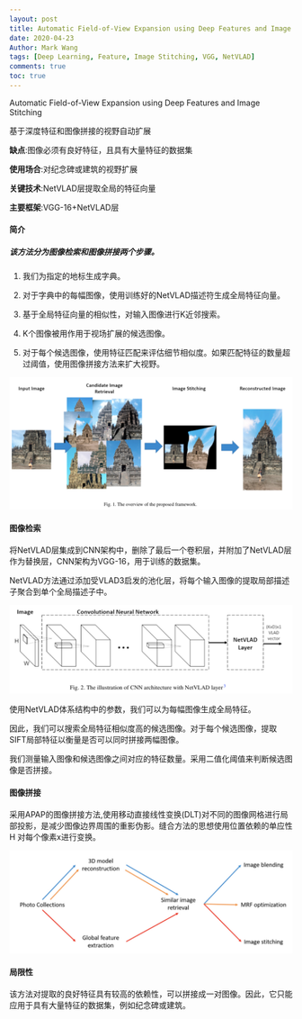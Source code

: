 ```yaml
---
layout: post
title: Automatic Field-of-View Expansion using Deep Features and Image Stitching
date: 2020-04-23
Author: Mark Wang
tags: [Deep Learning, Feature, Image Stitching, VGG, NetVLAD]
comments: true
toc: true
---
```


Automatic Field-of-View Expansion using Deep Features and Image Stitching

基于深度特征和图像拼接的视野自动扩展

__缺点__:图像必须有良好特征，且具有大量特征的数据集

__使用场合__:对纪念碑或建筑的视野扩展

__关键技术__:NetVLAD层提取全局的特征向量

__主要框架__:VGG-16+NetVLAD层

#### 简介

##### 该方法分为图像检索和图像拼接两个步骤。

1. 我们为指定的地标生成字典。

2. 对于字典中的每幅图像，使用训练好的NetVLAD描述符生成全局特征向量。

3. 基于全局特征向量的相似性，对输入图像进行K近邻搜索。

4. K个图像被用作用于视场扩展的候选图像。

5. 对于每个候选图像，使用特征匹配来评估细节相似度。如果匹配特征的数量超过阈值，使用图像拼接方法来扩大视野。

![image-20200424024524077](https://raw.githubusercontent.com/416215983/MarkWang/master/_posts//images/image-20200424024524077.png)

#### 图像检索

将NetVLAD层集成到CNN架构中，删除了最后一个卷积层，并附加了NetVLAD层作为替换层，CNN架构为VGG-16，用于训练的数据集。

NetVLAD方法通过添加受VLAD3启发的池化层，将每个输入图像的提取局部描述子聚合到单个全局描述子中。

![image-20200424030536075](https://raw.githubusercontent.com/416215983/MarkWang/master/_posts//images/image-20200424030536075.png)

使用NetVLAD体系结构中的参数，我们可以为每幅图像生成全局特征。

因此，我们可以搜索全局特征相似度高的候选图像。对于每个候选图像，提取SIFT局部特征以衡量是否可以同时拼接两幅图像。

我们测量输入图像和候选图像之间对应的特征数量。采用二值化阈值来判断候选图像是否拼接。

#### 图像拼接

采用APAP的图像拼接方法,使用移动直接线性变换(DLT)对不同的图像网格进行局部投影，是减少图像边界周围的重影伪影。缝合方法的思想使用位置依赖的单应性H 对每个像素x进行变换。

![image-20200424032529899](https://raw.githubusercontent.com/416215983/MarkWang/master/_posts//images/image-20200424032529899.png)

#### 局限性

该方法对提取的良好特征具有较高的依赖性，可以拼接成一对图像。因此，它只能应用于具有大量特征的数据集，例如纪念碑或建筑。

